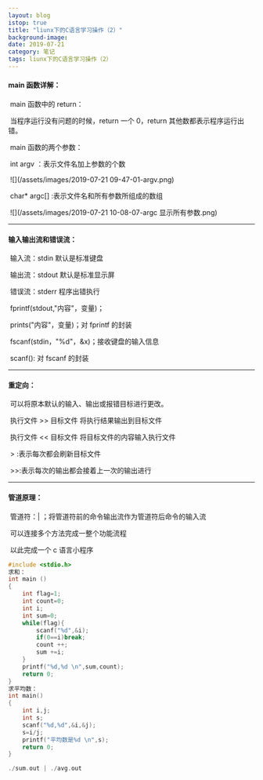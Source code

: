 ```yaml
---
layout: blog
istop: true
title: "liunx下的C语言学习操作（2）"
background-image:
date: 2019-07-21
category: 笔记
tags: liunx下的C语言学习操作（2）
---
```


#### main 函数详解：

​ main 函数中的 return：

​ 当程序运行没有问题的时候，return 一个 0，return 其他数都表示程序运行出错。

​ main 函数的两个参数：

​ int argv ：表示文件名加上参数的个数

​ ![](/assets/images/2019-07-21 09-47-01-argv.png)

​ char\* argc[] :表示文件名和所有参数所组成的数组

​ ![](/assets/images/2019-07-21 10-08-07-argc 显示所有参数.png)

---

#### 输入输出流和错误流：

​ 输入流：stdin 默认是标准键盘

​ 输出流：stdout 默认是标准显示屏

​ 错误流：stderr 程序出错执行

​ fprintf(stdout,"内容"，变量)；

​ prints("内容"，变量)；对 fprintf 的封装

​ fscanf(stdin，"%d"，&x)；接收键盘的输入信息

​ scanf(): 对 fscanf 的封装

---

#### 重定向：

​ 可以将原本默认的输入、输出或报错目标进行更改。

​ 执行文件 >> 目标文件 将执行结果输出到目标文件

​ 执行文件 << 目标文件 将目标文件的内容输入执行文件

​ > :表示每次都会刷新目标文件

​ >>:表示每次的输出都会接着上一次的输出进行

---

#### 管道原理：

​ 管道符：| ；将管道符前的命令输出流作为管道符后命令的输入流

​ 可以连接多个方法完成一整个功能流程

​ 以此完成一个 c 语言小程序

```c
#include <stdio.h>
求和：
int main ()
{
    int flag=1;
    int count=0;
    int i;
    int sum=0;
    while(flag){
        scanf("%d",&i);
        if(0==i)break;
        count ++;
        sum +=i;
    }
    printf("%d,%d \n",sum,count);
    return 0;
}
求平均数：
int main()
{
    int i,j;
    int s;
    scanf("%d,%d",&i,&j);
    s=i/j;
    printf("平均数是%d \n",s);
    return 0;
}

./sum.out | ./avg.out
```
